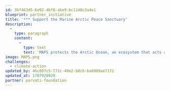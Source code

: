 ```yaml
---
id: 3bf463d5-6e92-4bf8-abe9-bc1148c3a4e1
blueprint: partner_initiative
title: '*** Support the Marine Arctic Peace Sanctuary'
description:
  -
    type: paragraph
    content:
      -
        type: text
        text: 'MAPS protects the Arctic Ocean, an ecosystem that acts as our planet’s life support system. In so doing, it safeguards our homes, food and water supplies, global immunity, economic balance, social stability, and world peace.'
image: MAPS.png
challenges:
  - climate-action
updated_by: 46c097c5-771c-49e2-b8c6-ba6009ae7172
updated_at: 1707920929
partner: parvati-foundation
---
```

